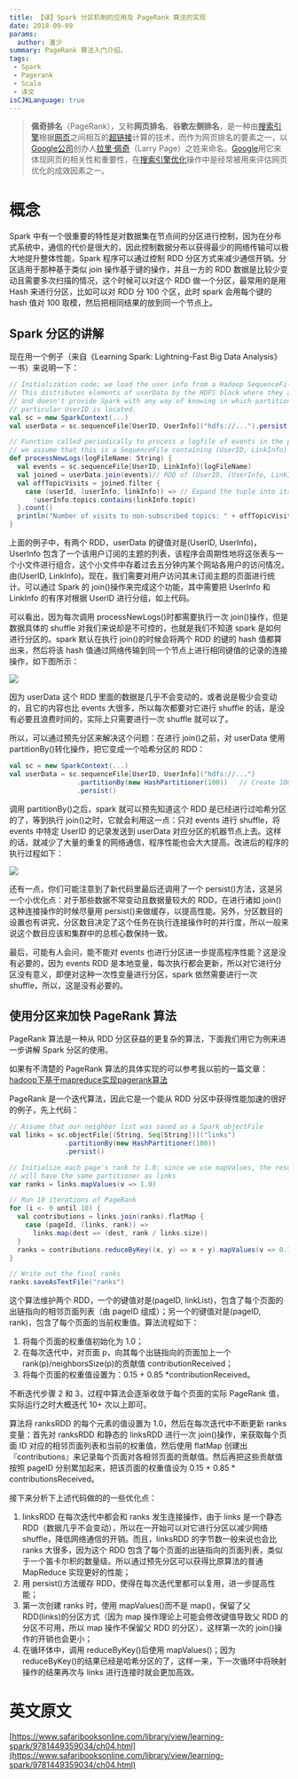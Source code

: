 ```yaml
---
title: 【译】Spark 分区机制的应用及 PageRank 算法的实现
date: 2018-09-09
params:
  author: 潘少
summary: PageRank 算法入门介绍。
tags:
 - Spark
 - Pagerank
 - Scala
 - 译文
isCJKLanguage: true
---
```


> **佩奇排名**（PageRank），又称**网页排名**、**谷歌左侧排名**，是一种由[搜索引擎](https://zh.wikipedia.org/wiki/%E6%90%9C%E7%B4%A2%E5%BC%95%E6%93%8E)根据[网页](https://zh.wikipedia.org/wiki/%E7%BD%91%E9%A1%B5)之间相互的[超链接](https://zh.wikipedia.org/wiki/%E8%B6%85%E9%93%BE%E6%8E%A5)计算的技术，而作为网页排名的要素之一，以[Google公司](https://zh.wikipedia.org/wiki/Google%E5%85%AC%E5%8F%B8)创办人[拉里·佩奇](https://zh.wikipedia.org/wiki/%E6%8B%89%E9%87%8C%C2%B7%E4%BD%A9%E5%A5%87)（Larry Page）之姓来命名。[Google](https://zh.wikipedia.org/wiki/Google)用它来体现网页的相关性和重要性，在[搜索引擎优化](https://zh.wikipedia.org/wiki/%E6%90%9C%E7%B4%A2%E5%BC%95%E6%93%8E%E4%BC%98%E5%8C%96)操作中是经常被用来评估网页优化的成效因素之一。

# 概念

Spark 中有一个很重要的特性是对数据集在节点间的分区进行控制，因为在分布式系统中，通信的代价是很大的，因此控制数据分布以获得最少的网络传输可以极大地提升整体性能，Spark 程序可以通过控制 RDD 分区方式来减少通信开销。分区适用于那种基于类似 join 操作基于键的操作，并且一方的 RDD 数据是比较少变动且需要多次扫描的情况，这个时候可以对这个 RDD 做一个分区，最常用的是用 Hash 来进行分区，比如可以对 RDD 分 100 个区，此时 spark 会用每个键的 hash 值对 100 取模，然后把相同结果的放到同一个节点上。

## Spark 分区的讲解

现在用一个例子（来自《Learning Spark: Lightning-Fast Big Data Analysis》一书）来说明一下：

```scala
// Initialization code; we load the user info from a Hadoop SequenceFile on HDFS.
// This distributes elements of userData by the HDFS block where they are found,
// and doesn't provide Spark with any way of knowing in which partition a
// particular UserID is located.
val sc = new SparkContext(...)
val userData = sc.sequenceFile[UserID, UserInfo]("hdfs://...").persist()

// Function called periodically to process a logfile of events in the past 5 minutes;
// we assume that this is a SequenceFile containing (UserID, LinkInfo) pairs.
def processNewLogs(logFileName: String) {
  val events = sc.sequenceFile[UserID, LinkInfo](logFileName)
  val joined = userData.join(events)// RDD of (UserID, (UserInfo, LinkInfo)) pairs
  val offTopicVisits = joined.filter {
    case (userId, (userInfo, linkInfo)) => // Expand the tuple into its components
      !userInfo.topics.contains(linkInfo.topic)
  }.count()
  println("Number of visits to non-subscribed topics: " + offTopicVisits)
}
```

上面的例子中，有两个 RDD，userData 的键值对是(UserID, UserInfo)，UserInfo 包含了一个该用户订阅的主题的列表，该程序会周期性地将这张表与一个小文件进行组合，这个小文件中存着过去五分钟内某个网站各用户的访问情况，由(UserID, LinkInfo)。现在，我们需要对用户访问其未订阅主题的页面进行统计。可以通过 Spark 的 join()操作来完成这个功能，其中需要把 UserInfo 和 LinkInfo 的有序对根据 UserID 进行分组，如上代码。

可以看出，因为每次调用 processNewLogs()时都需要执行一次 join()操作，但是数据具体的 shuffle 对我们来说却是不可控的，也就是我们不知道 spark 是如何进行分区的。spark 默认在执行 join()的时候会将两个 RDD 的键的 hash 值都算出来，然后将该 hash 值通过网络传输到同一个节点上进行相同键值的记录的连接操作，如下图所示：

![](https://www.safaribooksonline.com/library/view/learning-spark/9781449359034/assets/lnsp_0404.png)

因为 userData 这个 RDD 里面的数据是几乎不会变动的，或者说是极少会变动的，且它的内容也比 events 大很多，所以每次都要对它进行 shuffle 的话，是没有必要且浪费时间的，实际上只需要进行一次 shuffle 就可以了。

所以，可以通过预先分区来解决这个问题：在进行 join()之前，对 userData 使用 partitionBy()转化操作，把它变成一个哈希分区的 RDD：

```scala
val sc = new SparkContext(...)
val userData = sc.sequenceFile[UserID, UserInfo]("hdfs://...")
                 .partitionBy(new HashPartitioner(100))   // Create 100 partitions
                 .persist()
```

调用 partitionBy()之后，spark 就可以预先知道这个 RDD 是已经进行过哈希分区的了，等到执行 join()之时，它就会利用这一点：只对 events 进行 shuffle，将 events 中特定 UserID 的记录发送到 userData 对应分区的机器节点上去。这样的话，就减少了大量的重复的网络通信，程序性能也会大大提高。改进后的程序的执行过程如下：

![](https://www.safaribooksonline.com/library/view/learning-spark/9781449359034/assets/lnsp_0405.png)

还有一点，你们可能注意到了新代码里最后还调用了一个 persist()方法，这是另一个小优化点：对于那些数据不常变动且数据量较大的 RDD，在进行诸如 join()这种连接操作的时候尽量用 persist()来做缓存，以提高性能。另外，分区数目的设置也有讲究，分区数目决定了这个任务在执行连接操作时的并行度，所以一般来说这个数目应该和集群中的总核心数保持一致。

最后，可能有人会问，能不能对 events 也进行分区进一步提高程序性能？这是没有必要的，因为 events RDD 是本地变量，每次执行都会更新，所以对它进行分区没有意义，即便对这种一次性变量进行分区，spark 依然需要进行一次 shuffle，所以，这是没有必要的。

## 使用分区来加快 PageRank 算法

PageRank 算法是一种从 RDD 分区获益的更复杂的算法，下面我们用它为例来进一步讲解 Spark 分区的使用。

如果有不清楚的 PageRank 算法的具体实现的可以参考我以前的一篇文章：[hadoop下基于mapreduce实现pagerank算法](https://taohuawu.club/article/9)

PageRank 是一个迭代算法，因此它是一个能从 RDD 分区中获得性能加速的很好的例子，先上代码：

```scala
// Assume that our neighbor list was saved as a Spark objectFile
val links = sc.objectFile[(String, Seq[String])]("links")
              .partitionBy(new HashPartitioner(100))
              .persist()

// Initialize each page's rank to 1.0; since we use mapValues, the resulting RDD
// will have the same partitioner as links
var ranks = links.mapValues(v => 1.0)

// Run 10 iterations of PageRank
for (i <- 0 until 10) {
  val contributions = links.join(ranks).flatMap {
    case (pageId, (links, rank)) =>
      links.map(dest => (dest, rank / links.size))
  }
  ranks = contributions.reduceByKey((x, y) => x + y).mapValues(v => 0.15 + 0.85*v)
}

// Write out the final ranks
ranks.saveAsTextFile("ranks")
```

这个算法维护两个 RDD，一个的键值对是(pageID, linkList)，包含了每个页面的出链指向的相邻页面列表（由 pageID 组成）；另一个的键值对是(pageID, rank)，包含了每个页面的当前权重值。算法流程如下：

1. 将每个页面的权重值初始化为 1.0；
2. 在每次迭代中，对页面 p，向其每个出链指向的页面加上一个 rank(p)/neighborsSize(p)的贡献值 contributionReceived；
3. 将每个页面的权重值设置为：0.15 + 0.85 *contributionReceived。

不断迭代步骤 2 和 3，过程中算法会逐渐收敛于每个页面的实际 PageRank 值，实际运行之时大概迭代 10+ 次以上即可。

算法将 ranksRDD 的每个元素的值设置为 1.0，然后在每次迭代中不断更新 ranks 变量：首先对 ranksRDD 和静态的 linksRDD 进行一次 join()操作，来获取每个页面 ID 对应的相邻页面列表和当前的权重值，然后使用 flatMap 创建出『contributions』来记录每个页面对各相邻页面的贡献值。然后再把这些贡献值按照 pageID 分别累加起来，把该页面的权重值设为 0.15 + 0.85 * contributionsReceived。

接下来分析下上述代码做的的一些优化点：

1. linksRDD 在每次迭代中都会和 ranks 发生连接操作，由于 links 是一个静态 RDD（数据几乎不会变动），所以在一开始可以对它进行分区以减少网络 shuffle，降低网络通信的开销。而且，linksRDD 的字节数一般来说也会比 ranks 大很多，因为这个 RDD 包含了每个页面的出链指向的页面列表，类似于一个笛卡尔积的数量级。所以通过预先分区可以获得比原算法的普通 MapReduce 实现更好的性能；
2. 用 persist()方法缓存 RDD，使得在每次迭代里都可以复用，进一步提高性能；
3. 第一次创建 ranks 时，使用 mapValues()而不是 map()，保留了父 RDD(links)的分区方式（因为 map 操作理论上可能会修改键值导致父 RDD 的分区不可用，所以 map 操作不保留父 RDD 的分区），这样第一次的 join()操作的开销也会更小；
4. 在循环体中，调用 reduceByKey()后使用 mapValues()；因为 reduceByKey()的结果已经是哈希分区的了，这样一来，下一次循环中将映射操作的结果再次与 links 进行连接时就会更加高效。

# 英文原文

[https://www.safaribooksonline.com/library/view/learning-spark/9781449359034/ch04.html](https://www.safaribooksonline.com/library/view/learning-spark/9781449359034/ch04.html)

